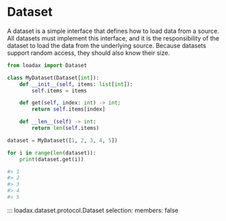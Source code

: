 # Dataset

A dataset is a simple interface that defines how to load data from a source. All datasets must implement this
interface, and it is the responsibility of the dataset to load the data from the underlying source. Because
datasets support random access, they should also know their size.

```python title="Creating a dataset"
from loadax import Dataset

class MyDataset(Dataset[int]):
    def __init__(self, items: list[int]):
        self.items = items

    def get(self, index: int) -> int:
        return self.items[index]

    def __len__(self) -> int:
        return len(self.items)

dataset = MyDataset([1, 2, 3, 4, 5])

for i in range(len(dataset)):
    print(dataset.get(i))

#> 1
#> 2
#> 3
#> 4
#> 5
```

::: loadax.dataset.protocol.Dataset
    selection:
      members: false
